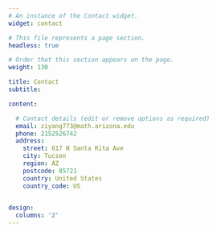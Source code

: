 ```yaml
---
# An instance of the Contact widget.
widget: contact

# This file represents a page section.
headless: true

# Order that this section appears on the page.
weight: 130

title: Contact
subtitle:

content:

  # Contact details (edit or remove options as required)
  email: ziyang773@math.arizona.edu
  phone: 2152526742
  address:
    street: 617 N Santa Rita Ave
    city: Tucson
    region: AZ
    postcode: 85721
    country: United States
    country_code: US
    

design:
  columns: '2'
---
```

